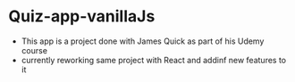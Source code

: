 # Quiz-app-vanillaJs

- This app is a project done with James Quick as part of his Udemy course
- currently reworking same project with React and addinf new features to it
